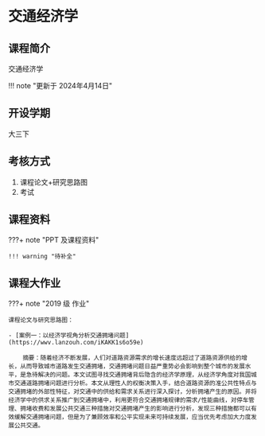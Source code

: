 # 交通经济学

## 课程简介

交通经济学

!!! note "更新于 2024年4月14日"

## 开设学期

大三下

## 考核方式

1. 课程论文+研究思路图
2. 考试

## 课程资料

???+ note "PPT 及课程资料"

    !!! warning "待补全"

## 课程大作业

???+ note "2019 级 作业"

    课程论文与研究思路图：

    - [案例一：以经济学视角分析交通拥堵问题](https://wwv.lanzouh.com/iKAKK1s6o59e)
    
        ​摘要：随着经济不断发展，人们对道路资源需求的增长速度远超过了道路资源供给的增长，从而导致城市道路发生交通拥堵，交通拥堵问题日益严重势必会影响到整个城市的发展水平，是急待解决的问题。本文试图寻找交通拥堵背后隐含的经济学原理，从经济学角度对我国城市交通道路拥堵问题进行分析。本文从理性人的权衡决策入手，结合道路资源的准公共性特点与交通拥堵的外部性特征，对交通中的供给和需求关系进行深入探讨，分析拥堵产生的原因。并将经济学中的供求关系推广到交通拥堵中，利用更符合交通拥堵规律的需求/性能曲线，对停车管理、拥堵收费和发展公共交通三种措施对交通拥堵产生的影响进行分析，发现三种措施都可以有效缓解交通拥堵问题，但是为了兼顾效率和公平实现未来可持续发展，应当优先考虑加大力度发展公共交通。

